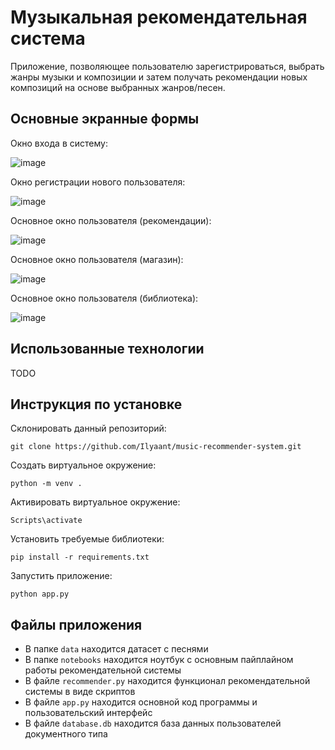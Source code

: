# Музыкальная рекомендательная система
Приложение, позволяющее пользователю зарегистрироваться, выбрать жанры музыки и композиции и затем получать рекомендации новых композиций на основе выбранных жанров/песен.
## Основные экранные формы
Окно входа в систему:

![image](https://github.com/user-attachments/assets/24bb3e6c-d814-49ed-ad33-56c1635ff03f)

Окно регистрации нового пользователя:

![image](https://github.com/user-attachments/assets/86ae143c-566c-4759-89e3-45ebdb92da41)

Основное окно пользователя (рекомендации):

![image](https://github.com/user-attachments/assets/f69b46e8-3b6e-4831-be80-80463cdfc3a8)

Основное окно пользователя (магазин):

![image](https://github.com/user-attachments/assets/cf392dac-bbd5-45d9-abb6-8f86ab8c11b6)

Основное окно пользователя (библиотека):

![image](https://github.com/user-attachments/assets/071b7eef-7969-4f8d-9b64-f3491a6985b5)

## Использованные технологии
TODO
## Инструкция по установке
Склонировать данный репозиторий:
```
git clone https://github.com/Ilyaant/music-recommender-system.git
```
Создать виртуальное окружение: 
```
python -m venv .
```
Активировать виртуальное окружение:
```
Scripts\activate
```
Установить требуемые библиотеки:
```
pip install -r requirements.txt
```
Запустить приложение:
```
python app.py
```
## Файлы приложения
* В папке `data` находится датасет с песнями
* В папке `notebooks` находится ноутбук с основным пайплайном работы рекомендательной системы
* В файле `recommender.py` находится функционал рекомендательной системы в виде скриптов
* В файле `app.py` находится основной код программы и пользовательский интерфейс
* В файле `database.db` находится база данных пользователей документного типа
